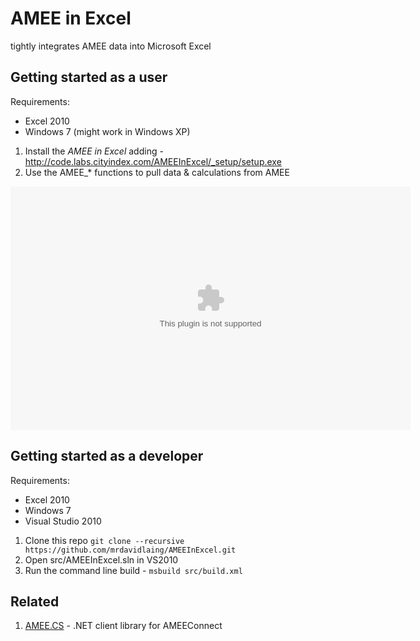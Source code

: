 # AMEE in Excel
tightly integrates AMEE data into Microsoft Excel

## Getting started as a user

Requirements:
* Excel 2010
* Windows 7 (might work in Windows XP)

1.  Install the *AMEE in Excel* adding - http://code.labs.cityindex.com/AMEEInExcel/_setup/setup.exe
1.  Use the AMEE_* functions to pull data & calculations from AMEE

<object classid="clsid:d27cdb6e-ae6d-11cf-96b8-444553540000" codebase="https://download.macromedia.com/pub/shockwave/cabs/flash/swflash.cab#version=9,0,115,0" width="640" height="390" id="7313b30ed11a47ffbe2fc3426a5114ab"><param name="movie" value="https://cityindex.viewscreencasts.com/public/ScreenrBusiness-3.5.1.swf"><param name="flashvars" value="v=3Fiie73014f2361a3^3^wd.rnEn.3be17bf4a1b*1a^0FF4*tnx3be17bf4a1b*D0CioServte13dafec254^t*r2xFF*cyd|13dafec254^f*0*nwce.es73014f2361aB^dk*FF^t"><param name="allowFullScreen" value="true"><param name="AllowScriptAccess" value="always"><embed id="e7313b30ed11a47ffbe2fc3426a5114ab" wmode="opaque" allowscriptaccess="always" src="https://cityindex.viewscreencasts.com/public/ScreenrBusiness-3.5.1.swf" flashvars="v=3Fiie73014f2361a3^3^wd.rnEn.3be17bf4a1b*1a^0FF4*tnx3be17bf4a1b*D0CioServte13dafec254^t*r2xFF*cyd|13dafec254^f*0*nwce.es73014f2361aB^dk*FF^t" allowfullscreen="true" width="640" height="390" pluginspage="http://www.macromedia.com/go/getflashplayer"></object>

## Getting started as a developer

Requirements:
* Excel 2010
* Windows 7
* Visual Studio 2010

1.  Clone this repo ```git clone --recursive https://github.com/mrdavidlaing/AMEEInExcel.git ```
1.  Open src/AMEEInExcel.sln in VS2010
1.  Run the command line build - ```msbuild src/build.xml```

## Related

1.  [AMEE.CS](https://github.com/cityindex/CIAPI.CS/blob/master/src/AMEE/AMEEClient.CS.Tests/DefraFixture.cs#L72) - .NET client library for AMEEConnect